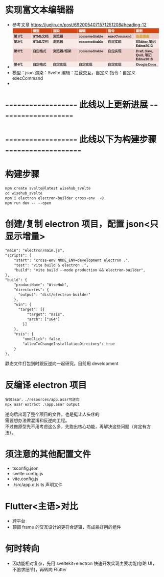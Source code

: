 # 实现富文本编辑器

- 参考文章 https://juejin.cn/post/6920054071571251208#heading-12
- ![alt text](image.png)
- 模型：json 渲染：Svelte 编辑：拦截交互，自定义 指令：自定义 execCommand
-

# ------------------ 此线以上更新进展 -------------------

# ------------------ 此线以下为构建步骤 -------------------

# 构建步骤

```
npm create svelte@latest wisehub_svelte
cd wisehub_svelte
npm i electron electron-builder cross-env  -D
npm run dev -- --open
```

# 创建/复制 electron 项目，配置 json<只显示增量>

```
"main": "electron/main.js",
"scripts": {
    "start": "cross-env NODE_ENV=development electron .",
    "test": "vite build & electron .",
    "build": "vite build --mode production && electron-builder",
},
"build": {
    "productName": "WiseHub",
    "directories": {
      "output": "dist/electron-builder"
    },
    "win": {
      "target": [{
          "target": "nsis",
          "arch": ["x64"]
        }]
    },
    "nsis": {
        "oneClick": false,
        "allowToChangeInstallationDirectory": true
    }
},
```

静态文件打包到时跟反逆向一起研究，目前用 development

# 反编译 electron 项目

```
安装asar，./resources/app.asar可逆向
npx asar extract .\app.asar output
```

逆向后出现了整个项目的文件，也是挺让人头疼的  
需要想办法做混淆和反逆向工程。  
不过做原型先不用考虑这么多，先跑出核心功能，再解决这些问题（肯定有方法）。

# 须注意的其他配置文件

- tsconfig.json
- svelte.config.js
- vite.config.js
- ./src/app.d.ts ts 声明文件

# Flutter<主语>对比

- 跨平台
- 顶部 frame 的交互设计的更符合逻辑，有成熟好用的组件

# 何时转向

- 因功能相对复杂，先用 sveltekit+electron 快速开发实现主要功能(忽略 UI，不追求细节)，再转向 Flutter
